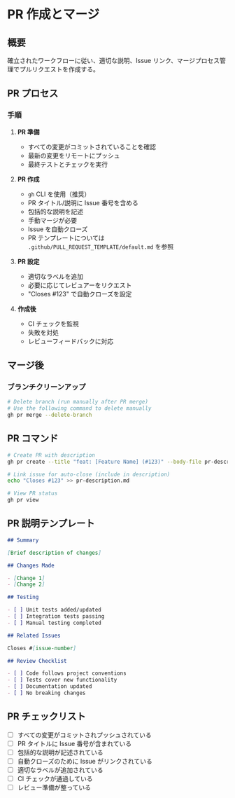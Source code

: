 # PR 作成とマージ

## 概要

確立されたワークフローに従い、適切な説明、Issue リンク、マージプロセス管理でプルリクエストを作成する。

## PR プロセス

### 手順

1. **PR 準備**

   - すべての変更がコミットされていることを確認
   - 最新の変更をリモートにプッシュ
   - 最終テストとチェックを実行

2. **PR 作成**

   - `gh` CLI を使用（推奨）
   - PR タイトル/説明に Issue 番号を含める
   - 包括的な説明を記述
   - 手動マージが必要
   - Issue を自動クローズ
   - PR テンプレートについては `.github/PULL_REQUEST_TEMPLATE/default.md` を参照

3. **PR 設定**

   - 適切なラベルを追加
   - 必要に応じてレビュアーをリクエスト
   - "Closes #123" で自動クローズを設定

4. **作成後**
   - CI チェックを監視
   - 失敗を対処
   - レビューフィードバックに対応

## マージ後

### ブランチクリーンアップ

```bash
# Delete branch (run manually after PR merge)
# Use the following command to delete manually
gh pr merge --delete-branch
```

## PR コマンド

```bash
# Create PR with description
gh pr create --title "feat: [Feature Name] (#123)" --body-file pr-description.md

# Link issue for auto-close (include in description)
echo "Closes #123" >> pr-description.md

# View PR status
gh pr view
```

## PR 説明テンプレート

```markdown
## Summary

[Brief description of changes]

## Changes Made

- [Change 1]
- [Change 2]

## Testing

- [ ] Unit tests added/updated
- [ ] Integration tests passing
- [ ] Manual testing completed

## Related Issues

Closes #[issue-number]

## Review Checklist

- [ ] Code follows project conventions
- [ ] Tests cover new functionality
- [ ] Documentation updated
- [ ] No breaking changes
```

## PR チェックリスト

- [ ] すべての変更がコミットされプッシュされている
- [ ] PR タイトルに Issue 番号が含まれている
- [ ] 包括的な説明が記述されている
- [ ] 自動クローズのために Issue がリンクされている
- [ ] 適切なラベルが追加されている
- [ ] CI チェックが通過している
- [ ] レビュー準備が整っている
